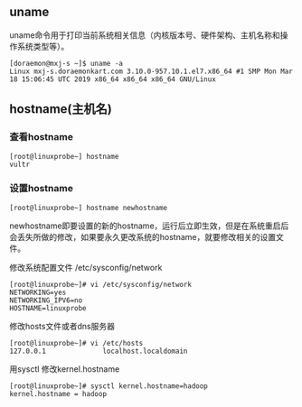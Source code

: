 ## uname
uname命令用于打印当前系统相关信息（内核版本号、硬件架构、主机名称和操作系统类型等）。

```
[doraemon@mxj-s ~]$ uname -a
Linux mxj-s.doraemonkart.com 3.10.0-957.10.1.el7.x86_64 #1 SMP Mon Mar 18 15:06:45 UTC 2019 x86_64 x86_64 x86_64 GNU/Linux
```

## hostname(主机名)
### 查看hostname
```
[root@linuxprobe~] hostname
vultr
```

### 设置hostname
```
[root@linuxprobe~] hostname newhostname
```
newhostname即要设置的新的hostname，运行后立即生效，但是在系统重启后会丢失所做的修改，如果要永久更改系统的hostname，就要修改相关的设置文件。

修改系统配置文件 /etc/sysconfig/network
```
[root@linuxprobe~]# vi /etc/sysconfig/network
NETWORKING=yes
NETWORKING_IPV6=no
HOSTNAME=linuxprobe
```

修改hosts文件或者dns服务器
```
[root@linuxprobe~]# vi /etc/hosts
127.0.0.1              localhost.localdomain
```

用sysctl 修改kernel.hostname
```
[root@linuxprobe~]# sysctl kernel.hostname=hadoop
kernel.hostname = hadoop
```


